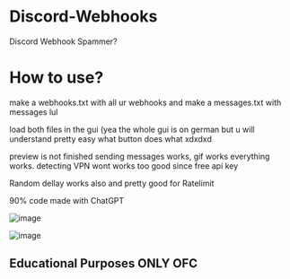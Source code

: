 # Discord-Webhooks
Discord Webhook Spammer?

# How to use?

make a webhooks.txt with all ur webhooks
and make a messages.txt with messages lul

load both files in the gui (yea the whole gui is on german but u will understand pretty easy what button does what xdxdxd

preview is not finished
sending messages works, gif works everything works.
detecting VPN wont works too good since free api key

Random dellay works also and pretty good for Ratelimit

90% code made with ChatGPT

![image](https://github.com/user-attachments/assets/167e69a8-a76e-4bf9-84a8-ffd36db6e5e2)

![image](https://github.com/user-attachments/assets/da830a30-d894-4abe-89e0-866bf273c47c)



## Educational Purposes ONLY OFC
